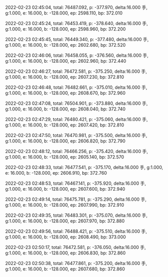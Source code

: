 2022-02-23 02:45:04, total: 76487.092, p: -377.970, delta:16.000 手, g:1.000, e: 16.000, b: -128.000, ep: 2598.110, bp: 372.010

2022-02-23 02:45:24, total: 76453.419, p: -378.640, delta:16.000 手, g:1.000, e: 16.000, b: -128.000, ep: 2598.960, bp: 372.200

2022-02-23 02:45:45, total: 76449.340, p: -377.480, delta:16.000 手, g:1.000, e: 16.000, b: -128.000, ep: 2602.680, bp: 372.520

2022-02-23 02:46:06, total: 76458.055, p: -376.560, delta:16.000 手, g:1.000, e: 16.000, b: -128.000, ep: 2602.960, bp: 372.440

2022-02-23 02:46:27, total: 76472.581, p: -375.250, delta:16.000 手, g:1.000, e: 16.000, b: -128.000, ep: 2607.230, bp: 372.810

2022-02-23 02:46:48, total: 76482.661, p: -375.010, delta:16.000 手, g:1.000, e: 16.000, b: -128.000, ep: 2608.670, bp: 372.960

2022-02-23 02:47:08, total: 76504.901, p: -373.880, delta:16.000 手, g:1.000, e: 16.000, b: -128.000, ep: 2608.040, bp: 372.740

2022-02-23 02:47:29, total: 76480.421, p: -375.060, delta:16.000 手, g:1.000, e: 16.000, b: -128.000, ep: 2607.420, bp: 372.810

2022-02-23 02:47:50, total: 76470.981, p: -375.500, delta:16.000 手, g:1.000, e: 16.000, b: -128.000, ep: 2606.820, bp: 372.790

2022-02-23 02:48:12, total: 76466.256, p: -375.420, delta:16.000 手, g:1.000, e: 16.000, b: -128.000, ep: 2605.140, bp: 372.570

2022-02-23 02:48:33, total: 76477.541, p: -375.170, delta:16.000 手, g:1.000, e: 16.000, b: -128.000, ep: 2606.910, bp: 372.760

2022-02-23 02:48:53, total: 76467.141, p: -375.920, delta:16.000 手, g:1.000, e: 16.000, b: -128.000, ep: 2607.600, bp: 372.940

2022-02-23 02:49:14, total: 76475.781, p: -375.290, delta:16.000 手, g:1.000, e: 16.000, b: -128.000, ep: 2607.990, bp: 372.910

2022-02-23 02:49:35, total: 76483.301, p: -375.070, delta:16.000 手, g:1.000, e: 16.000, b: -128.000, ep: 2607.970, bp: 372.880

2022-02-23 02:49:56, total: 76488.421, p: -375.510, delta:16.000 手, g:1.000, e: 16.000, b: -128.000, ep: 2608.490, bp: 373.000

2022-02-23 02:50:17, total: 76472.581, p: -376.050, delta:16.000 手, g:1.000, e: 16.000, b: -128.000, ep: 2606.830, bp: 372.860

2022-02-23 02:50:38, total: 76477.861, p: -375.200, delta:16.000 手, g:1.000, e: 16.000, b: -128.000, ep: 2607.680, bp: 372.860